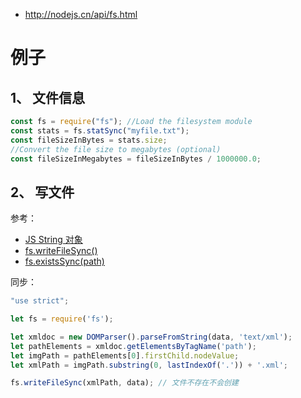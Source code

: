 * http://nodejs.cn/api/fs.html

# 例子
## 1、 文件信息
```js
const fs = require("fs"); //Load the filesystem module
const stats = fs.statSync("myfile.txt");
const fileSizeInBytes = stats.size;
//Convert the file size to megabytes (optional)
const fileSizeInMegabytes = fileSizeInBytes / 1000000.0;
```

## 2、 写文件
参考：  
* [JS String 对象](https://www.w3school.com.cn/jsref/jsref_obj_string.asp)  
* [fs.writeFileSync()](http://nodejs.cn/api/fs.html#fs_fs_writefilesync_file_data_options)
* [fs.existsSync(path)](http://nodejs.cn/api/fs.html#fs_fs_existssync_path)

同步：  
```js
"use strict";

let fs = require('fs');

let xmldoc = new DOMParser().parseFromString(data, 'text/xml');
let pathElements = xmldoc.getElementsByTagName('path');
let imgPath = pathElements[0].firstChild.nodeValue;
let xmlPath = imgPath.substring(0, lastIndexOf('.')) + '.xml';

fs.writeFileSync(xmlPath, data); // 文件不存在不会创建
```
